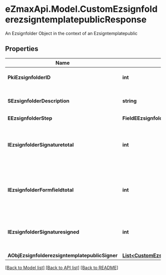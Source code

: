 # eZmaxApi.Model.CustomEzsignfolderezsigntemplatepublicResponse
An Ezsignfolder Object in the context of an Ezsigntemplatepublic

## Properties

Name | Type | Description | Notes
------------ | ------------- | ------------- | -------------
**PkiEzsignfolderID** | **int** | The unique ID of the Ezsignfolder | 
**SEzsignfolderDescription** | **string** | The description of the Ezsignfolder | 
**EEzsignfolderStep** | **FieldEEzsignfolderStep** |  | 
**IEzsignfolderSignaturetotal** | **int** | The number of total signatures that were requested in the Ezsignfolder | 
**IEzsignfolderFormfieldtotal** | **int** | The number of total form fields that were requested in the Ezsignfolder | 
**IEzsignfolderSignaturesigned** | **int** | The number of signatures that were signed in the Ezsignfolder. | 
**AObjEzsignfolderezsigntemplatepublicSigner** | [**List&lt;CustomEzsignfolderezsigntemplatepublicSignerResponse&gt;**](CustomEzsignfolderezsigntemplatepublicSignerResponse.md) |  | [optional] 

[[Back to Model list]](../README.md#documentation-for-models) [[Back to API list]](../README.md#documentation-for-api-endpoints) [[Back to README]](../README.md)

